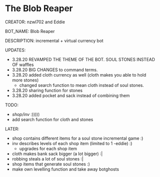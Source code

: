 # The Blob Reaper

CREATOR:          nzwl702 and Eddie

BOT_NAME:         Blob Reaper

DESCRIPTION:      incremental + virtual currency bot

UPDATES:
- 3.28.20 REVAMPED THE THEME OF THE BOT. SOUL STONES INSTEAD OF waffles
- 3.28.20 BIG CHANGES to command terms.
- 3.28.20 added cloth currency as well (cloth makes you able to hold more stones)
  - changed search function to mean cloth instead of soul stones.
- 3.28.20 sharing function for stones
- 3.28.20 added pocket and sack instead of combining them

TODO:
- *shop/inv* :)))))
- add search function for cloth and stones

LATER:
- shop contains different items for a soul stone incremental game :)
- inv describes levels of each shop item (limited to 1 -eddie) :)
  - upgrades for each shop item
- cloth makes bank sack bigger (a lot bigger) :|
- robbing steals a lot of soul stones :|
- shop items that generate soul stones :)
- make own levelling function and take away botghosts
